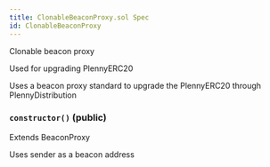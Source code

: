```yaml
---
title: ClonableBeaconProxy.sol Spec
id: ClonableBeaconProxy
---
```


 Clonable beacon proxy

Used for upgrading PlennyERC20

   Uses a beacon proxy standard to upgrade the PlennyERC20 through PlennyDistribution



### `constructor()` (public)

Extends BeaconProxy


   Uses sender as a beacon address





